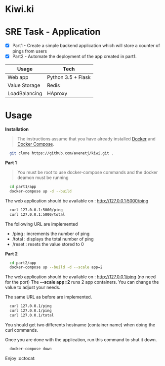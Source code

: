 # Kiwi.ki 
# SRE Task - Application 

- [x] Part1 - Create a simple backend application which will store a counter of pings from users
- [x] Part2 - Automate the deployment of the app created in part1. 

Usage | Tech
------|------
Web app |Python 3.5 + Flask 
Value Storage | Redis
LoadBalancing | HAproxy

# Usage
**Installation**
>The instructions assume that you have already installed [Docker](https://docs.docker.com/installation/) and [Docker Compose](https://docs.docker.com/compose/install/). 

```bash
  git clone https://github.com/avenetj/kiwi.git .
```
**Part 1** 

> You must be root to use docker-compose commands and the docker deamon must be running

```bash
  cd part1/app
  docker-compose up -d --build
 ```
The web application should be available on : http://127.0.0.1:5000/ping

```bash
  curl 127.0.0.1:5000/ping
  curl 127.0.0.1:5000/total
```


The following URL are implemented
- /ping : increments the number of ping
- /total : displays the total number of ping
- /reset : resets the value stored to 0 


**Part 2**
```bash
  cd part2/app
  docker-compose up --build -d --scale app=2
```
The web application should be available on : http://127.0.0.1/ping (no need for the port)
The **--scale app=2** runs 2 app containers. You can change the value to adjust your needs. 

The same URL as before are implemented. 

```bash
  curl 127.0.0.1/ping
  curl 127.0.0.1/ping
  curl 127.0.0.1/total
```

You should get two differents hostname (container name) when doing the curl commands.  

Once you are done with the application, run this command to shut it down.
```bash
  docker-compose down 
```

Enjoy :octocat:

